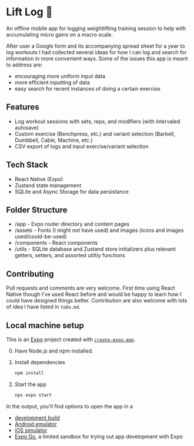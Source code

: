 # Lift Log 💪
An offline mobile app for logging weightlifting training session to help with accumulating micro gains on a macro scale.

After user a Google form and its accompanying spread sheet for a year to log workouts I had collected several ideas for how I can log and search for information in more convenient ways. Some of the issues this app is meant to address are:
- encouraging more uniform input data
- more efficient inputting of data
- easy search for recent instances of doing a certain exercise

## Features
- Log workout sessions with sets, reps, and modifiers (with intervaled autosave)
- Custom exercise (Benchpress, etc.) and variant selection (Barbell, Dumbbell, Cable, Machine, etc.)
- CSV export of logs and input exercise/variant selection

## Tech Stack
- React Native (Expo)
- Zustand state management
- SQLite and Async Storage for data persistance

## Folder Structure
- /app - Expo router directory and content pages
- /assets - Fonts (I might not have used) and images (icons and images used/could-be-used)
- /components - React components
- /utils - SQLite database and Zustand store initializers plus relevant getters, setters, and assorted utiltiy functions

## Contributing
Pull requests and comments are very welcome. First time using React Native though I've used React before and would be happy to learn how I could have designed things better. Contribution are also welcome with lots of idea I have listed in `toDo.md`.

## Local machine setup

This is an [Expo](https://expo.dev) project created with [`create-expo-app`](https://www.npmjs.com/package/create-expo-app).

0. Have Node.js and npm installed.

1. Install dependencies

   ```bash
   npm install
   ```

2. Start the app

   ```bash
   npx expo start
   ```

In the output, you'll find options to open the app in a

- [development build](https://docs.expo.dev/develop/development-builds/introduction/)
- [Android emulator](https://docs.expo.dev/workflow/android-studio-emulator/)
- [iOS simulator](https://docs.expo.dev/workflow/ios-simulator/)
- [Expo Go](https://expo.dev/go), a limited sandbox for trying out app development with Expo